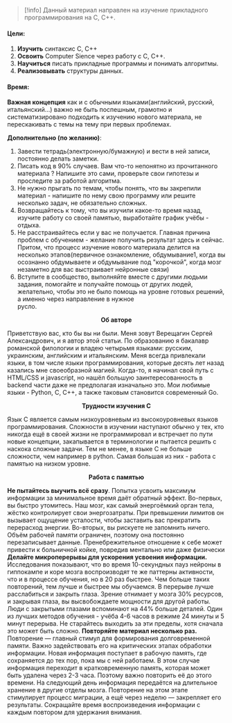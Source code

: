>[!info] 
>Данный материал направлен на изучение прикладного программирования на С, C++.

#### Цели:
1. **Изучить** синтаксис С, C++
2. **Освоить** Сomputer Sience через работу с С, С++.
3. **Научиться** писать прикладные программы и понимать алгоритмы. 
4. **Реализовывать** структуры данных.

#### Время:
**Важная концепция** как и с обычными языками(английский, русский, итальянский...) важно не быть поспешным, грамотно и систематизировано подходить к изучению нового материала, не перескакивать с темы на тему при первых проблемах.

**Дополнительно (по желанию)**: 
1. Завести тетрадь(электронную/бумажную) и вести в ней записи, постоянно делать заметки.
2. Писать код в 90% случаев. Вам что-то непонятно из прочитанного материала ? Напишите это сами, проверьте свои гипотезы и проследите за работой алгоритма.
3. Не нужно прыгать по темам, чтобы понять, что вы закрепили материал - напишите по нему свою программу или решите несколько задач, не обязательно сложных.
4. Возвращайтесь к тому, что вы изучили какое-то время назад, изучите работу со своей памятью, выработайте график учёбы - отдыха.
5. Не расстраивайтесь если у вас не получается. Главная причина проблем с обучением - желание получить результат здесь и сейчас. Притом, что процесс изучение нового материала делится на несколько этапов(первичное ознакомление, обдумывание1, когда вы осознанно обдумываете и обдумывание под "корочкой", когда мозг незаметно для вас выстраивает нейронные связи) 
6. Вступите в сообщество, выполняйте вместе с другими людьми задания, помогайте и получайте помощь от других людей, желательно, чтобы это не было помощь на уровне готовых решений, а именно через направление в нужное русло.                       

<p style="text-align:center;"><strong>Об авторе</strong></p>

Приветствую вас, кто бы вы ни были. Меня зовут Верещагин Сергей Александрович, и я автор этой статьи. По образованию я бакалавр романской филологии и владею четырьмя языками: русским, украинским, английским и итальянским. Меня всегда привлекали языки, в том числе языки программирования, которые десять лет назад казались мне своеобразной магией. Когда-то, я начинал свой путь с HTML/CSS и javascript, но нашёл большую заинтересованность в backend части даже не предполагая изначально это. Мои любимые языки - Python, C,  C++, а также таковым становится современный Go.

<p style="text-align:center;"><strong>Трудности изучения С</strong></p>

Язык С является самым низкоуровневым из высокоуровневых языков программирования. Сложности в изучении наступают обычно у тех, кто никогда ещё в своей жизни не программировал и встречает по пути новые концепции, закапывается в терминологии и пытается решить с наскока сложные задачи. Тем не менее, в языке С не больше сложности, чем например в python. Самая большая из них - работа с памятью на низком уровне.

<p style="text-align:center;"><strong>Работа с памятью</strong></p>

**Не пытайтесь выучить всё сразу**. Попытка усвоить максимум информации за минимальное время даёт обратный эффект. Во-первых, вы быстро утомитесь. Наш мозг, как самый энергоёмкий орган тела, жёстко контролирует свои энергозатраты. При превышении лимитов он вызывает ощущение усталости, чтобы заставить вас прекратить перерасход энергии. Во-вторых, вы рискуете не запомнить ничего. Объём рабочей памяти ограничен, поэтому она постоянно перезаписывает данные. Пренебрежительное отношение к себе может привести к больничной койке, повредив ментально или даже физически
**Делайте микроперерывы для ускорения усвоения информации.** Исследования показывают, что во время 10-секундных пауз нейроны в гиппокампе и коре мозга воспроизводят те же паттерны активности, что и в процессе обучения, но в 20 раз быстрее. Чем больше таких повторений, тем лучше и быстрее мы обучаемся. В перерыве лучше расслабиться и закрыть глаза. Зрение отнимает у мозга 30% ресурсов, и закрывая глаза, вы высвобождаете мощности для другой работы. Люди с закрытыми глазами вспоминают на 44% больше деталей. Один из лучших методов обучения - учёба 4-6 часов в режиме 24 минуты и 5 минут перерыва. Не старайтесь выходить за эти пределы, хотя сначала это может быть сложно.
**Повторяйте материал несколько раз.** Повторение — главный стимул для формирования долговременной памяти. Важно задействовать его на критических этапах обработки информации. Новая информация поступает в рабочую память, где сохраняется до тех пор, пока мы с ней работаем. В этом случае информация переходит в кратковременную память, которая может быть удалена через 2-3 часа. Поэтому важно повторить её до этого времени. На следующий день информация передаётся на длительное хранение в другие отделы мозга. Повторение на этом этапе стимулирует процесс миграции, а ещё через неделю — закрепляет его результаты. Сокращайте время воспроизведения информации с каждым повтором для удержания внимания.